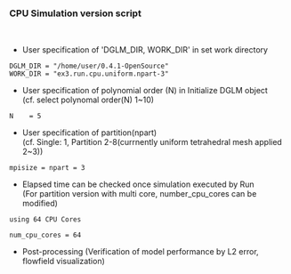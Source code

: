 ### CPU Simulation version script
<br>
 
* User specification of 'DGLM_DIR, WORK_DIR' in set work directory <br>

```
DGLM_DIR = "/home/user/0.4.1-OpenSource"
WORK_DIR = "ex3.run.cpu.uniform.npart-3"
```

* User specification of polynomial order (N) in Initialize DGLM object <br>
  (cf. select polynomal order(N) 1~10) <br>
```
N    = 5
```

* User specification of partition(npart) <br>
  (cf. Single: 1, Partition 2-8(currnently uniform tetrahedral mesh applied 2~3)) <br>
```
mpisize = npart = 3
```

* Elapsed time can be checked once simulation executed by Run <br>
  (For partition version with multi core, number_cpu_cores can be modified) <br>
```
using 64 CPU Cores

num_cpu_cores = 64
```

* Post-processing (Verification of model performance by L2 error, flowfield visualization) <br>
